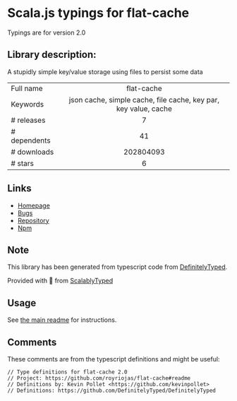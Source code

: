 
# Scala.js typings for flat-cache

Typings are for version 2.0

## Library description:
A stupidly simple key/value storage using files to persist some data

|                    |                 |
| ------------------ | :-------------: |
| Full name          | flat-cache |
| Keywords           | json cache, simple cache, file cache, key par, key value, cache |
| # releases         | 7 |
| # dependents       | 41 |
| # downloads        | 202804093 |
| # stars            | 6 |

## Links
- [Homepage](https://github.com/royriojas/flat-cache#readme)
- [Bugs](https://github.com/royriojas/flat-cache/issues)
- [Repository](https://github.com/royriojas/flat-cache)
- [Npm](https://www.npmjs.com/package/flat-cache)
    


## Note
This library has been generated from typescript code from [DefinitelyTyped](https://definitelytyped.org).

Provided with :purple_heart: from [ScalablyTyped](https://github.com/oyvindberg/ScalablyTyped)

## Usage
See [the main readme](../../readme.md) for instructions.

## Comments

These comments are from the typescript definitions and might be useful:
```
// Type definitions for flat-cache 2.0
// Project: https://github.com/royriojas/flat-cache#readme
// Definitions by: Kevin Pollet <https://github.com/kevinpollet>
// Definitions: https://github.com/DefinitelyTyped/DefinitelyTyped

```

